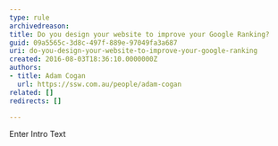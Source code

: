 ```yaml
---
type: rule
archivedreason: 
title: Do you design your website to improve your Google Ranking?
guid: 09a5565c-3d8c-497f-889e-97049fa3a687
uri: do-you-design-your-website-to-improve-your-google-ranking
created: 2016-08-03T18:36:10.0000000Z
authors:
- title: Adam Cogan
  url: https://ssw.com.au/people/adam-cogan
related: []
redirects: []

---
```



Enter Intro Text
<br><excerpt class='endintro'></excerpt><br>



